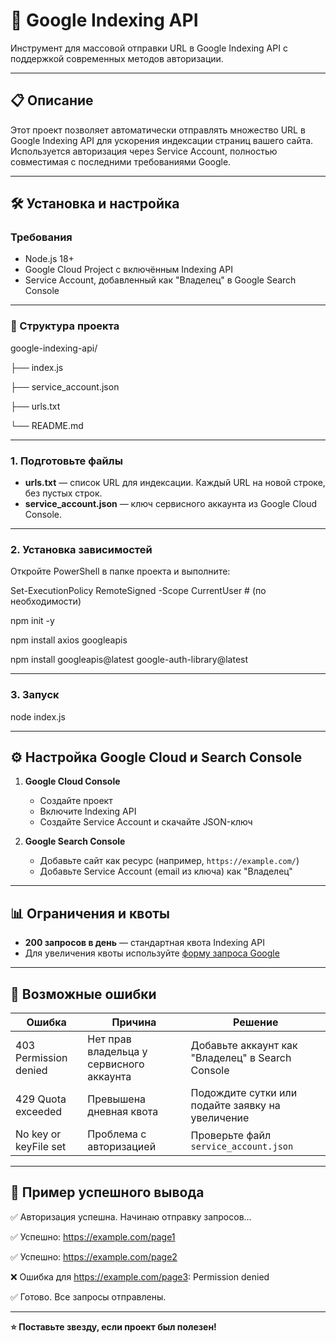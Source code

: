# 🚀 Google Indexing API

Инструмент для массовой отправки URL в Google Indexing API с поддержкой современных методов авторизации.

---

## 📋 Описание

Этот проект позволяет автоматически отправлять множество URL в Google Indexing API для ускорения индексации страниц вашего сайта. Используется авторизация через Service Account, полностью совместимая с последними требованиями Google.

---

## 🛠️ Установка и настройка

### Требования

- Node.js 18+
- Google Cloud Project с включённым Indexing API
- Service Account, добавленный как "Владелец" в Google Search Console

---

### 📁 Структура проекта

google-indexing-api/

├── index.js

├── service_account.json

├── urls.txt

└── README.md

---

### 1. Подготовьте файлы

- **urls.txt** — список URL для индексации. Каждый URL на новой строке, без пустых строк.
- **service_account.json** — ключ сервисного аккаунта из Google Cloud Console.

---

### 2. Установка зависимостей

Откройте PowerShell в папке проекта и выполните:

Set-ExecutionPolicy RemoteSigned -Scope CurrentUser # (по необходимости)

npm init -y

npm install axios googleapis

npm install googleapis@latest google-auth-library@latest


---

### 3. Запуск

node index.js

---

## ⚙️ Настройка Google Cloud и Search Console

1. **Google Cloud Console**
    - Создайте проект
    - Включите Indexing API
    - Создайте Service Account и скачайте JSON-ключ

2. **Google Search Console**
    - Добавьте сайт как ресурс (например, `https://example.com/`)
    - Добавьте Service Account (email из ключа) как "Владелец"

---

## 📊 Ограничения и квоты

- **200 запросов в день** — стандартная квота Indexing API
- Для увеличения квоты используйте [форму запроса Google](https://docs.google.com/forms/d/e/1FAIpQLSc_mpLw3WnnCt3pVbUHYZZ6ZdOS-c0GIj-WZ_k54SG-jDqCXQ/viewform)

---

## 🐞 Возможные ошибки

| Ошибка                        | Причина                                  | Решение                                      |
|-------------------------------|------------------------------------------|----------------------------------------------|
| 403 Permission denied         | Нет прав владельца у сервисного аккаунта | Добавьте аккаунт как "Владелец" в Search Console |
| 429 Quota exceeded            | Превышена дневная квота                  | Подождите сутки или подайте заявку на увеличение   |
| No key or keyFile set         | Проблема с авторизацией                  | Проверьте файл `service_account.json`        |

---

## 📝 Пример успешного вывода

✅ Авторизация успешна. Начинаю отправку запросов...

✅ Успешно: https://example.com/page1

✅ Успешно: https://example.com/page2

❌ Ошибка для https://example.com/page3: Permission denied

✅ Готово. Все запросы отправлены.


---

**⭐ Поставьте звезду, если проект был полезен!**
